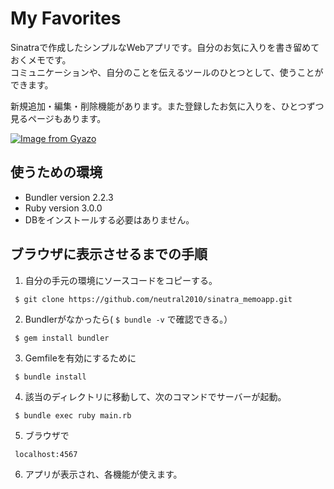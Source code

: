 # My Favorites

Sinatraで作成したシンプルなWebアプリです。自分のお気に入りを書き留めておくメモです。<br>
コミュニケーションや、自分のことを伝えるツールのひとつとして、使うことができます。

新規追加・編集・削除機能があります。また登録したお気に入りを、ひとつずつ見るページもあります。

[![Image from Gyazo](https://i.gyazo.com/e1824b07814f7de857e3c404202fb07e.gif)](https://gyazo.com/e1824b07814f7de857e3c404202fb07e)

## 使うための環境
- Bundler version 2.2.3
- Ruby version 3.0.0
- DBをインストールする必要はありません。

## ブラウザに表示させるまでの手順
1. 自分の手元の環境にソースコードをコピーする。<br>
```  
 $ git clone https://github.com/neutral2010/sinatra_memoapp.git  
```
2. Bundlerがなかったら( `$ bundle -v` で確認できる。）<br>
```  
 $ gem install bundler
```
3. Gemfileを有効にするために
```
 $ bundle install 
```
4. 該当のディレクトリに移動して、次のコマンドでサーバーが起動。
```
 $ bundle exec ruby main.rb 
```
5. ブラウザで
```
 localhost:4567 
```
6. アプリが表示され、各機能が使えます。

